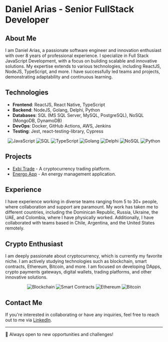 # Daniel Arias - Senior FullStack Developer

## About Me
I am Daniel Arias, a passionate software engineer and innovation enthusiast with over 8 years of professional experience. I specialize in Full Stack JavaScript Development, with a focus on building scalable and innovative solutions. My expertise extends to various technologies, including ReactJS, NodeJS, TypeScript, and more. I have successfully led teams and projects, demonstrating adaptability and continuous learning.

## Technologies
- **Frontend**: ReactJS, React Native, TypeScript
- **Backend**: NodeJS, Golang, Delphi, Python
- **Databases**: SQL (MS SQL Server, MySQL, PostgreSQL), NoSQL (MongoDB, DynamoDB)
- **DevOps**: Docker, GitHub Actions, AWS, Jenkins
- **Testing**: Jest, react-testing-library, Cypress

<p align="center">
  <img src="https://img.shields.io/badge/JavaScript-F7DF1E?style=for-the-badge&logo=javascript&logoColor=black" alt="JavaScript">
  <img src="https://img.shields.io/badge/SQL-4479A1?style=for-the-badge&logo=sql&logoColor=white" alt="SQL">
  <img src="https://img.shields.io/badge/TypeScript-3178C6?style=for-the-badge&logo=typescript&logoColor=white" alt="TypeScript">
  <img src="https://img.shields.io/badge/Golang-00ADD8?style=for-the-badge&logo=go&logoColor=white" alt="Golang">
  <img src="https://img.shields.io/badge/Delphi-EE1F35?style=for-the-badge&logo=delphi&logoColor=white" alt="Delphi">
  <img src="https://img.shields.io/badge/NoSQL-4DB33D?style=for-the-badge&logo=nosql&logoColor=white" alt="NoSQL">
  <img src="https://img.shields.io/badge/Python-3776AB?style=for-the-badge&logo=python&logoColor=white" alt="Python">
</p>

## Projects
- [Exbi Trade](https://exbi.trade/en) - A cryptocurrency trading platform.
- [Energo App](https://energo.app/) - An energy management application.

## Experience
I have experience working in diverse teams ranging from 5 to 30+ people, where collaboration and support are paramount. My work has taken me to different countries, including the Dominican Republic, Russia, Ukraine, the UAE, and Colombia, where I have physically worked. Additionally, I have collaborated with teams based in Chile, Argentina, and the United States remotely.

## Crypto Enthusiast
I am deeply passionate about cryptocurrency, which is currently my favorite niche. I am actively studying technologies such as blockchain, smart contracts, Ethereum, Bitcoin, and more. I am focused on developing DApps, crypto payments gateways, digital wallets, trading platforms, and other innovative solutions.

<p align="center">
  <img src="https://img.shields.io/badge/Blockchain-121D33?style=for-the-badge&logo=blockchain.com&logoColor=white" alt="Blockchain">
  <img src="https://img.shields.io/badge/Smart%20Contracts-121D33?style=for-the-badge&logo=ethereum&logoColor=white" alt="Smart Contracts">
  <img src="https://img.shields.io/badge/Ethereum-3C3C3D?style=for-the-badge&logo=ethereum&logoColor=white" alt="Ethereum">
  <img src="https://img.shields.io/badge/Bitcoin-F7931A?style=for-the-badge&logo=bitcoin&logoColor=white" alt="Bitcoin">
</p>

## Contact Me
If you're interested in collaborating or have any inquiries, feel free to reach out to me via [LinkedIn](https://www.linkedin.com/in/daniel-arias-ab6b3a74/).

---

🚀 Always open to new opportunities and challenges!
